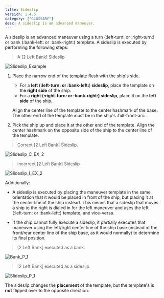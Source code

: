 ```yaml
---
title: Sideslip
version: 1.4.6
category: ["GLOSSARY"]
desc: A sideslip is an advanced maneuver.
---
```


A sideslip is an advanced maneuver using a turn (:left-turn: or :right-turn:) or bank (:bank-left: or :bank-right:)
template. A sideslip is executed by performing the following steps:

> A [2 Left Bank] Sideslip

![Slideslip_Example](Slideslip_Example.webp)

1.  Place the narrow end of the template
    flush with the ship's side.

    - For a **left (:left-turn: or :bank-left:) sideslip**,
      place the template on the **right
      side** of the ship.
    - For a **right (:right-turn: or :bank-right:) sideslip**,
      place it on the **left side** of the ship.

    Align the center line of the template to the center hashmark of the base.
    The other end of the template must be in the ship's :full-front-arc:.

2.  Pick the ship up and place it at the other end of the template. Align the
    center hashmark on the opposite side of the ship to the center line of the
    template.

> Correct [2 Left Bank] Sideslip.

![Slideslip_C_EX_2](Slidslip_C_EX1.webp)

> Incorrect [2 Left Bank] Sideslip

![Slideslip_I_EX_2](Slideslip_I_EX1.webp)

Additionally:

- A sideslip is executed by placing the maneuver template in the same
  orientation that it would be placed in front of the ship, but placing it at the
  center line of the ship instead. This means that a sideslip that moves a
  ship to the right is dialed in for the left maneuver and uses the left (:left-turn: or :bank-left:) template, and vice-versa.

- If the ship cannot fully execute a sideslip, it partially executes that
  maneuver using the left/right center line of the ship base (instead of the
  front/rear center line of the ship base, as it would normally) to determine
  its final position.

> [2 Left Bank] executed as a bank.

![Bank_P_1](Slideslip_P_Bank.webp)

> [2 Left Bank] executed as a sideslip.

![Slideslip_P_1](Slideslip_P_C.webp)

The sideslip changes the **placement** of the template, but the template's is **not** flipped over to the opposite direction.